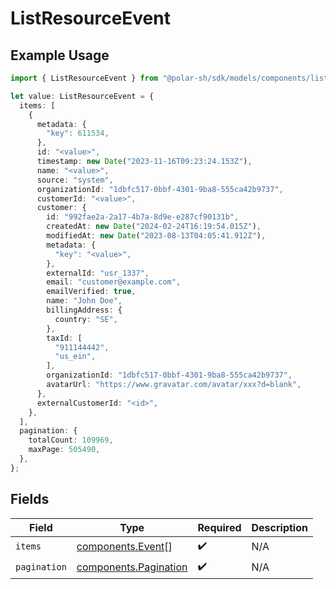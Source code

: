 # ListResourceEvent

## Example Usage

```typescript
import { ListResourceEvent } from "@polar-sh/sdk/models/components/listresourceevent.js";

let value: ListResourceEvent = {
  items: [
    {
      metadata: {
        "key": 611534,
      },
      id: "<value>",
      timestamp: new Date("2023-11-16T09:23:24.153Z"),
      name: "<value>",
      source: "system",
      organizationId: "1dbfc517-0bbf-4301-9ba8-555ca42b9737",
      customerId: "<value>",
      customer: {
        id: "992fae2a-2a17-4b7a-8d9e-e287cf90131b",
        createdAt: new Date("2024-02-24T16:19:54.015Z"),
        modifiedAt: new Date("2023-08-13T04:05:41.912Z"),
        metadata: {
          "key": "<value>",
        },
        externalId: "usr_1337",
        email: "customer@example.com",
        emailVerified: true,
        name: "John Doe",
        billingAddress: {
          country: "SE",
        },
        taxId: [
          "911144442",
          "us_ein",
        ],
        organizationId: "1dbfc517-0bbf-4301-9ba8-555ca42b9737",
        avatarUrl: "https://www.gravatar.com/avatar/xxx?d=blank",
      },
      externalCustomerId: "<id>",
    },
  ],
  pagination: {
    totalCount: 109969,
    maxPage: 505490,
  },
};
```

## Fields

| Field                                                          | Type                                                           | Required                                                       | Description                                                    |
| -------------------------------------------------------------- | -------------------------------------------------------------- | -------------------------------------------------------------- | -------------------------------------------------------------- |
| `items`                                                        | [components.Event](../../models/components/event.md)[]         | :heavy_check_mark:                                             | N/A                                                            |
| `pagination`                                                   | [components.Pagination](../../models/components/pagination.md) | :heavy_check_mark:                                             | N/A                                                            |
